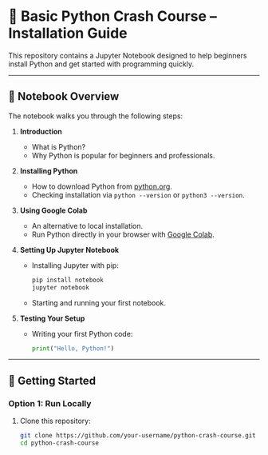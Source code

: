 # 🐍 Basic Python Crash Course – Installation Guide

This repository contains a Jupyter Notebook designed to help beginners install Python and get started with programming quickly.  

---

## 📌 Notebook Overview
The notebook walks you through the following steps:

1. **Introduction**  
   - What is Python?  
   - Why Python is popular for beginners and professionals.  

2. **Installing Python**  
   - How to download Python from [python.org](https://www.python.org/downloads/).  
   - Checking installation via `python --version` or `python3 --version`.  

3. **Using Google Colab**  
   - An alternative to local installation.  
   - Run Python directly in your browser with [Google Colab](https://colab.research.google.com/).  

4. **Setting Up Jupyter Notebook**  
   - Installing Jupyter with pip:  
     ```bash
     pip install notebook
     jupyter notebook
     ```
   - Starting and running your first notebook.  

5. **Testing Your Setup**  
   - Writing your first Python code:  
     ```python
     print("Hello, Python!")
     ```  

---

## 🚀 Getting Started

### Option 1: Run Locally
1. Clone this repository:  
   ```bash
   git clone https://github.com/your-username/python-crash-course.git
   cd python-crash-course

